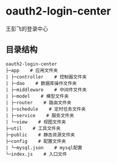 # oauth2-login-center
王彭飞的登录中心

## 目录结构
````
oauth2-login-center
├─app    # 应用文件夹
| ├─controller    # 控制器文件夹
| ├─dao    # 数据库操作文件夹
| ├─middleware    # 中间件文件夹
| ├─model    # 模型文件夹
| ├─router    # 路由文件夹
| ├─schedule    # 定时任务文件夹
| ├─service    # 服务文件夹
| └─view    # 视图文件夹
├─util    # 工具文件夹
├─public    # 静态资源文件夹
├─config    # 配置文件夹
| └─mysql.json    # mysql配置
└─index.js    # 入口文件
````









